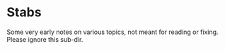 # Stabs

Some very early notes on various topics, not meant for reading or fixing. Please ignore this sub-dir.
